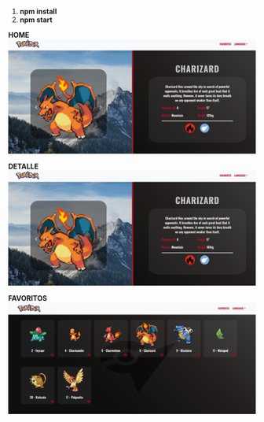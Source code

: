 1. **npm install**
2. **npm start**


 **HOME**
![](/public/img/screenshots/home.png)

 **DETALLE**
![](/public/img/screenshots/detalle-front.png)

 **FAVORITOS**
![](/public/img/screenshots/favoritos.png)


